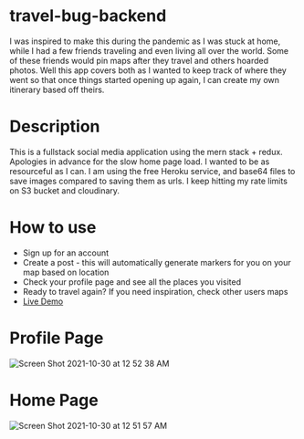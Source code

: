 # travel-bug-backend

I was inspired to make this during the pandemic as I was stuck at home, while I had a few friends traveling and even living all over the world.
Some of these friends would pin maps after they travel and others hoarded photos. Well this app covers both as
I wanted to keep track of where they went so that once things started opening up again, I can create my own itinerary based off theirs.

# Description
This is a fullstack social media application using the mern stack + redux.
Apologies in advance for the slow home page load. I wanted to be as resourceful as I can. I am using the free Heroku service, and base64 files to save images compared to saving them as urls. I keep hitting my rate limits on S3 bucket and cloudinary. 

# How to use
* Sign up for an account
* Create a post - this will automatically generate markers for you on your map based on location
* Check your profile page and see all the places you visited
* Ready to travel again? If you need inspiration, check other users maps
* [Live Demo](https://travelbug-social.netlify.app/)

# Profile Page






![Screen Shot 2021-10-30 at 12 52 38 AM](https://user-images.githubusercontent.com/86455240/139521785-21e356b7-124c-444e-80e7-5dac91c28cd1.png)

# Home Page
![Screen Shot 2021-10-30 at 12 51 57 AM](https://user-images.githubusercontent.com/86455240/139521788-bf5152d8-6f72-4efb-aa89-9131287c9f9f.png)
